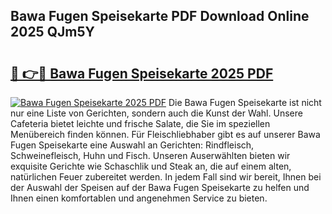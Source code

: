 ## Bawa Fugen Speisekarte PDF Download Online 2025 QJm5Y

# <h2><a href="http://gcdqofu.nevu.top/?p=Bawa+Fugen+Speisekarte">🔗 👉🔴 Bawa Fugen Speisekarte 2025 PDF</a></h2>

[![Bawa Fugen Speisekarte 2025 PDF](https://i.imgur.com/dBaPXMq.png)](http://gcdqofu.nevu.top/?p=Bawa+Fugen+Speisekarte)
Die Bawa Fugen Speisekarte ist nicht nur eine Liste von Gerichten, sondern auch die Kunst der Wahl. Unsere Cafeteria bietet leichte und frische Salate, die Sie im speziellen Menübereich finden können. Für Fleischliebhaber gibt es auf unserer Bawa Fugen Speisekarte eine Auswahl an Gerichten: Rindfleisch, Schweinefleisch, Huhn und Fisch. Unseren Auserwählten bieten wir exquisite Gerichte wie Schaschlik und Steak an, die auf einem alten, natürlichen Feuer zubereitet werden. In jedem Fall sind wir bereit, Ihnen bei der Auswahl der Speisen auf der Bawa Fugen Speisekarte zu helfen und Ihnen einen komfortablen und angenehmen Service zu bieten.
